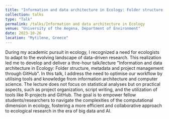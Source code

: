 ```yaml
---
title: "Information and data architecture in Ecology: Folder structure, metadata and project management through GitHub"
collection: talks
type: "Talk"
permalink: /talks/Information and data architecture in Ecology
venue: "University of the Aegena, Department of Environment"
date: 2023-10-26
location: "Mytilene, Greece"
---
```


During my academic pursuit in ecology, I recognized a need for ecologists to adapt to the evolving landscape of data-driven research. This realization led me to develop and deliver a thre-hour talk/lecture "Information and data architecture in Ecology: Folder structure, metadata and project management through GitHub". In this talk, I address the need to optimise our workflow by utilising tools and knowledge from information architecture and computer science. The lecture does not  focus on statistical analyses but on practical aspects, such as project organization, script writing, and the utilization of tools like R-projects and GitHub. The goal is to empower fellow students/researchers to navigate the complexities of the computational dimension in ecology, fostering a more efficient and collaborative approach to ecological research in the era of big data and AI.